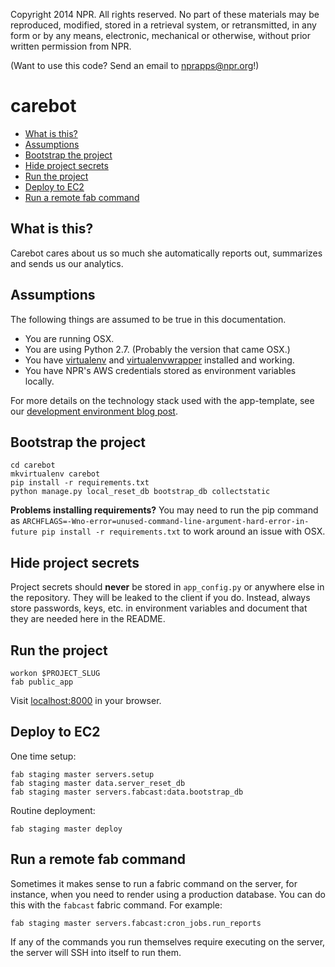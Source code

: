 Copyright 2014 NPR.  All rights reserved.  No part of these materials may be reproduced, modified, stored in a retrieval system, or retransmitted, in any form or by any means, electronic, mechanical or otherwise, without prior written permission from NPR.

(Want to use this code? Send an email to nprapps@npr.org!)


carebot
========================

* [What is this?](#what-is-this)
* [Assumptions](#assumptions)
* [Bootstrap the project](#bootstrap-the-project)
* [Hide project secrets](#hide-project-secrets)
* [Run the project](#run-the-project)
* [Deploy to EC2](#deploy-to-ec2)
* [Run a remote fab command](#run-a-remote-fab-command)

What is this?
-------------

Carebot cares about us so much she automatically reports out, summarizes and sends us our analytics.

Assumptions
-----------

The following things are assumed to be true in this documentation.

* You are running OSX.
* You are using Python 2.7. (Probably the version that came OSX.)
* You have [virtualenv](https://pypi.python.org/pypi/virtualenv) and [virtualenvwrapper](https://pypi.python.org/pypi/virtualenvwrapper) installed and working.
* You have NPR's AWS credentials stored as environment variables locally.

For more details on the technology stack used with the app-template, see our [development environment blog post](http://blog.apps.npr.org/2013/06/06/how-to-setup-a-developers-environment.html).

Bootstrap the project
---------------------

```
cd carebot
mkvirtualenv carebot
pip install -r requirements.txt
python manage.py local_reset_db bootstrap_db collectstatic
```

**Problems installing requirements?** You may need to run the pip command as ``ARCHFLAGS=-Wno-error=unused-command-line-argument-hard-error-in-future pip install -r requirements.txt`` to work around an issue with OSX.

Hide project secrets
--------------------

Project secrets should **never** be stored in ``app_config.py`` or anywhere else in the repository. They will be leaked to the client if you do. Instead, always store passwords, keys, etc. in environment variables and document that they are needed here in the README.

Run the project
---------------

```
workon $PROJECT_SLUG
fab public_app
```

Visit [localhost:8000](http://localhost:8000) in your browser.

Deploy to EC2
-------------

One time setup:

```
fab staging master servers.setup
fab staging master data.server_reset_db
fab staging master servers.fabcast:data.bootstrap_db
```

Routine deployment: 

```
fab staging master deploy
```

Run a  remote fab command
-------------------------

Sometimes it makes sense to run a fabric command on the server, for instance, when you need to render using a production database. You can do this with the `fabcast` fabric command. For example:

```
fab staging master servers.fabcast:cron_jobs.run_reports
```

If any of the commands you run themselves require executing on the server, the server will SSH into itself to run them.

